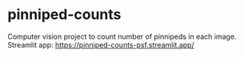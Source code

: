 # pinniped-counts
Computer vision project to count number of pinnipeds in each image.
Streamlit app: https://pinniped-counts-psf.streamlit.app/
